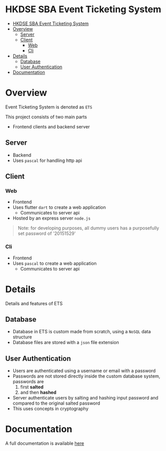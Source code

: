 # HKDSE SBA Event Ticketing System

- [HKDSE SBA Event Ticketing System](#hkdse-sba-event-ticketing-system)
- [Overview](#overview)
  - [Server](#server)
  - [Client](#client)
    - [Web](#web)
    - [Cli](#cli)
- [Details](#details)
  - [Database](#database)
  - [User Authentication](#user-authentication)
- [Documentation](#documentation)

# Overview
Event Ticketing System is denoted as `ETS`

This project consists of two main parts
- Frontend clients and backend server

## Server
- Backend
- Uses `pascal` for handling http api

## Client
### Web
- Frontend
- Uses flutter `dart` to create a web application
  - Communicates to server api
- Hosted by an express server `node.js`
> Note: for developing purposes, all dummy users has a purposefully set password of '20151529'

### Cli
- Frontend
- Uses `pascal` to create a web application
  - Communicates to server api

# Details
Details and features of ETS

## Database
- Database in ETS is custom made from scratch, using a `NoSQL` data structure
- Database files are stored with a `json` file extension

## User Authentication
- Users are authenticated using a username or email with a password
- Passwords are not stored directly inside the custom database system, passwords are
  1. first **salted**
  2. and then **hashed**
- Server authenticate users by salting and hashing input password and compared to the original salted password
- This uses concepts in cryptography

# Documentation
A full documentation is available [here](server/documentation)
